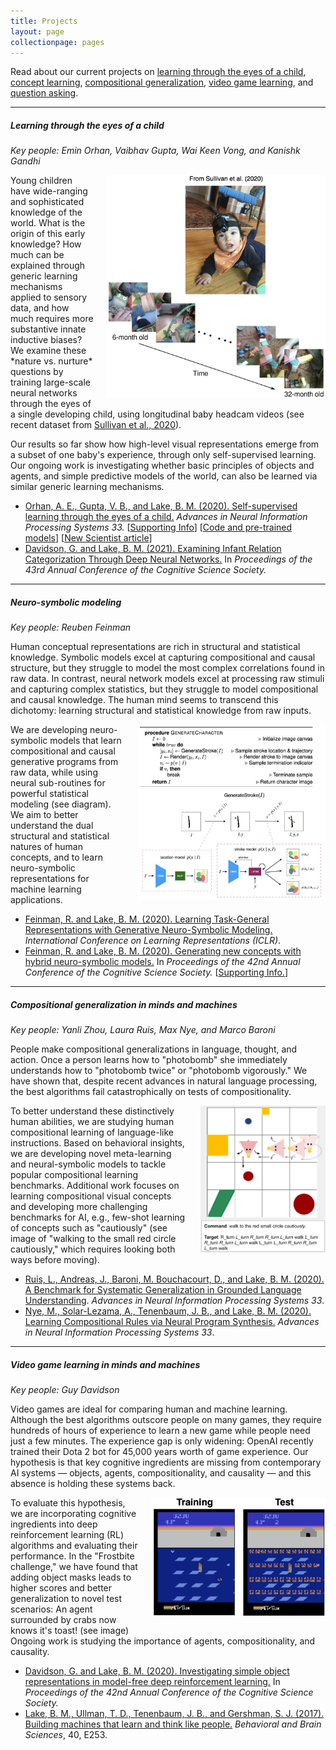 ```yaml
---
title: Projects
layout: page
collectionpage: pages
---
```

<style type="text/css">
.fig {
  display: block;
  margin-left: 20px;
  margin-bottom: 16px;
  float: right;
}
</style>
Read about our current projects on
[learning through the eyes of a child](#learning-through-the-eyes-of-a-child),
[concept learning](#concept-learning-in-minds-and-machines),
[compositional generalization](#compositional-generalization-in-minds-and-machines),
[video game learning](#video-game-learning-in-minds-and-machines),
and [question asking](#question-asking-in-minds-and-machines).

---

##### Learning through the eyes of a child
_Key people: Emin Orhan, Vaibhav Gupta, Wai Keen Vong, and Kanishk Gandhi_

<img class="fig" src="/images/projects/fig-saycam.jpg" width="350">
Young children have wide-ranging and sophisticated knowledge of the world. What is the origin of this early knowledge? How much can be explained through generic learning mechanisms applied to sensory data, and how much requires more substantive innate inductive biases? We examine these *nature vs. nurture* questions by training large-scale neural networks through the eyes of a single developing child, using longitudinal baby headcam videos (see recent dataset from <a href="https://psyarxiv.com/fy8zx/">Sullivan et al., 2020</a>).

Our results so far show how high-level visual representations emerge from a subset of one baby's experience, through only self-supervised learning. Our ongoing work is investigating whether basic principles of objects and agents, and simple predictive models of the world, can also be learned via similar generic learning mechanisms.

- <a href="https://cims.nyu.edu/~brenden/papers/OrhanEtAl2020NeurIPS.pdf">Orhan, A. E., Gupta, V. B., and Lake, B. M. (2020). Self-supervised learning through the eyes of a child.</a> <em>Advances in Neural Information Processing Systems 33.</em> [<a href="https://cims.nyu.edu/~brenden/papers/OrhanEtAl2020NeurIPS_supp.pdf">Supporting Info</a>] [<a href="https://github.com/eminorhan/baby-vision">Code and pre-trained models</a>] [<a href="https://www.newscientist.com/article/2251529-baby-mounted-cameras-teach-ai-to-see-through-a-childs-eyes/">New Scientist article</a>]
- <a href="https://cims.nyu.edu/~brenden/papers/DavidsonLake2021CogSci.pdf">Davidson, G. and Lake, B. M. (2021). Examining Infant Relation Categorization Through Deep Neural Networks.</a> In <em>Proceedings of the 43rd Annual Conference of the Cognitive Science Society.</em>

---

##### Neuro-symbolic modeling
_Key people: Reuben Feinman_

Human conceptual representations are rich in structural and statistical knowledge. Symbolic models excel at capturing compositional and causal structure, but they struggle to model the most complex correlations found in raw data. In contrast, neural network models excel at processing raw stimuli and capturing complex statistics, but they struggle to model compositional and causal knowledge. The human mind seems to transcend this dichotomy: learning structural and statistical knowledge from raw inputs.

<img class="fig" src="/images/projects/fig-gns.jpg" width="300">
We are developing neuro-symbolic models that learn compositional and causal generative programs from raw data, while using neural sub-routines for powerful statistical modeling (see diagram). We aim to better understand the dual structural and statistical natures of human concepts, and to learn neuro-symbolic representations for machine learning applications.

- <a href="https://cims.nyu.edu/~brenden/papers/FeinmanLake2021ICLR.pdf">Feinman, R. and Lake, B. M. (2020). Learning Task-General Representations with Generative Neuro-Symbolic Modeling.</a> <em>International Conference on Learning Representations (ICLR)</em>.
- <a href="https://cims.nyu.edu/~brenden/papers/FeinmanLake2020CogSci.pdf">Feinman, R. and Lake, B. M. (2020). Generating new concepts with hybrid neuro-symbolic models.</a> In <em>Proceedings of the 42nd Annual Conference of the Cognitive Science Society.</em> [<a href="https://cims.nyu.edu/~brenden/papers/FeinmanLake2020CogSci_supp.pdf">Supporting Info.</a>]

---

##### Compositional generalization in minds and machines
_Key people: Yanli Zhou, Laura Ruis, Max Nye, and Marco Baroni_

People make compositional generalizations in language, thought, and action. Once a person learns how to "photobomb" she immediately understands how to "photobomb twice" or "photobomb vigorously." We have shown that, despite recent advances in natural language processing, the best algorithms fail catastrophically on tests of compositionality.

<img class="fig" src="/images/projects/fig-gscan-crop.png" width="200">
To better understand these distinctively human abilities, we are studying human compositional learning of language-like instructions. Based on behavioral insights, we are developing novel meta-learning and neural-symbolic models to tackle popular compositional learning benchmarks. Additional work focuses on learning compositional visual concepts and developing more challenging benchmarks for AI, e.g., few-shot learning of concepts such as "cautiously" (see image of "walking to the small red circle cautiously," which requires looking both ways before moving).

- <a href="https://cims.nyu.edu/~brenden/papers/RuisEtAl2020NeurIPS.pdf">Ruis, L., Andreas, J., Baroni, M. Bouchacourt, D., and Lake, B. M. (2020). A Benchmark for Systematic Generalization in Grounded Language Understanding</a>. <em>Advances in Neural Information Processing Systems 33</em>.
- <a href="https://cims.nyu.edu/~brenden/papers/NyeEtAl2020NeurIPS.pdf">Nye, M., Solar-Lezama, A., Tenenbaum, J. B., and Lake, B. M. (2020). Learning Compositional Rules via Neural Program Synthesis.</a> <em>Advances in Neural Information Processing Systems 33</em>.

---

##### Video game learning in minds and machines
_Key people: Guy Davidson_

Video games are ideal for comparing human and machine learning. Although the best algorithms outscore people on many games, they require hundreds of hours of experience to learn a new game while people need just a few minutes. The experience gap is only widening: OpenAI recently trained their Dota 2 bot for 45,000 years worth of game experience. Our hypothesis is that key cognitive ingredients are missing from contemporary AI systems &mdash; objects, agents, compositionality, and causality &mdash; and this absence is holding these systems back.

<img class="fig" src="/images/projects/fig-games-crop.jpg" width="280">
To evaluate this hypothesis, we are incorporating cognitive ingredients into deep reinforcement learning (RL) algorithms and evaluating their performance. In the "Frostbite challenge," we have found that adding object masks leads to higher scores and better generalization to novel test scenarios: An agent surrounded by crabs now knows it's toast! (see image) Ongoing work is studying the importance of agents, compositionality, and causality.

- <a href="https://cims.nyu.edu/~brenden/papers/DavidsonLake2020CogSci.pdf">Davidson, G. and Lake, B. M. (2020). Investigating simple object representations in model-free deep reinforcement learning.</a> In <em>Proceedings of the 42nd Annual Conference of the Cognitive Science Society.</em>
- <a href="https://cims.nyu.edu/~brenden/papers/LakeEtAl2017BBS.pdf">Lake, B. M., Ullman, T. D., Tenenbaum, J. B., and Gershman, S. J. (2017). Building machines that learn and think like people.</a> <em>Behavioral and Brain Sciences</em>, 40, E253.